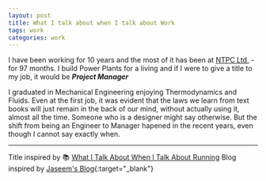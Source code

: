 ```yaml
---
layout: post
title: What I talk about when I talk about Work
tags: work
categories: work
---
```


I have been working for 10 years and the most of it has been at [NTPC Ltd.][NTPC] - for 97 months. I build Power Plants for a living and if I were to give a title to my job, it would be ***Project Manager***

I graduated in Mechanical Engineering enjoying Thermodynamics and Fluids. Even at the first job, it was evident that the laws we learn from text books will just remain in the back of our mind, without actually using it, almost all the time. Someone who is a designer might say otherwise. But the shift from being an Engineer to Manager hapened in the recent years, even though I cannot say exactly when.   


---
Title inspired by 📚 [What I Talk About When I Talk About Running][book]
Blog inspired by [Jaseem's Blog](https://blog.jabid.in/2019/10/25/why.html){:target="_blank"}

[book]: https://www.goodreads.com/book/show/2195464.What_I_Talk_About_When_I_Talk_About_Running
[NTPC]: https://ntpc.co.in/

